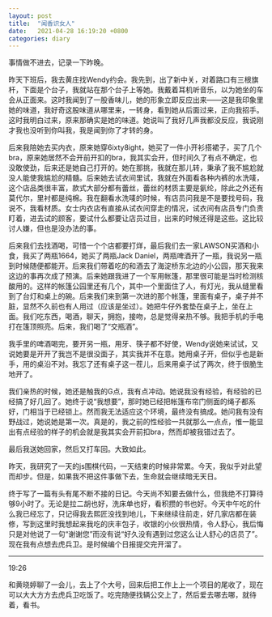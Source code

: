 ```yaml
---
layout: post
title:  "闻香识女人"
date:   2021-04-28 16:19:20 +0800
categories: diary
---
```


事情做不进去，记录一下昨晚。

昨天下班后，我去黄庄找Wendy约会。我先到，出了新中关，对着路口有三根旗杆，下面是个台子，我就站在那个台子上等她。我戴着耳机听音乐，以为她坐的车会从正面来。这时我闻到了一股香味儿，她的形象立即反应出来——这是我印象里她的味道，我好奇这股味道从哪里来，一转身，看到她从后面过来，正向我招手。这时我明白过来，原来那确实是她的味道。她说叫了我好几声我都没反应，我说刚才我也没听到你叫我，我是闻到你了才转的身。

后来我陪她去买内衣，原来她穿6ixty8ight，她买了一件小开衫搭裙子，买了几个bra，原来她居然不会开前开扣的bra，我其实会开，但时间久了有点不确定，也没敢使劲，后来还是她自己打开的。她在那挑，我就在那儿转，秉承了我不尴尬就没人能使我尴尬的精髓。后来她去试衣间里试，我就在外面看各种内裤的水洗唛，这个店品类很丰富，款式大部分都有蕾丝，蕾丝的材质主要是氨纶，除此之外还有莫代尔，里衬都是纯棉。我在翻看水洗唛的时候，有店员问我是不是要找号码，我说不，我看材质。女士内衣店有直接从试衣间穿走的情况，试衣间有店员专门负责盯着，进去试的顾客，要试什么都要让店员过目，出来的时候还得是这些。这比较讨人嫌，但也是没办法的事。

后来我们去找酒喝，可惜一个个店都要打烊，最后我们去一家LAWSON买酒和小食，我买了两瓶1664，她买了两瓶Jack Daniel，两瓶啤酒开了一瓶，我说另一瓶到时候随便都能开。后来我们带着吃的和酒去了海淀桥东北边的小公园，那天我来这边的事再次成了预演。后来她跟我进了一个军用帐篷，那里很可能是当时检测核酸用的。这样的帐篷公园里还有几个，其中一个里面住了人，有灯光，我从缝里看到了台灯和桌上的碗。后来我们来到第一次进的那个帐篷，里面有桌子，桌子并不脏，显然不久前也有人用过（应该是坐过）。她把牛仔外套垫在桌子上，坐在上面。我们吃东西，喝酒，聊天，拥抱，接吻，总是觉得亲热不够。我把手机的手电打在篷顶照亮。后来，我们喝了“交瓶酒”。

我手里的啤酒喝完，要开另一瓶，用牙、筷子都不好使，Wendy说她来试试，又说她要是开开了我岂不是很没面子，其实我并不在意。她用桌子开，但似乎也是新手，用的桌沿不对。我忘了还有桌子这一茬儿，后来用桌子试了两次，终于很脆生地开了。

我们亲热的时候，她还是触我的G点，我有点冲动。她说我没有经验，有经验的已经搞了好几回了。她终于说“我想要”，那时她已经把帐篷布帘门侧面的绳子都系好，门相当于已经锁上。然而我无法适应这个环境，最终没有搞成。她问我有没有野战过，她说她是第一次。真是的，我之前的性经验一共就那么一点点，惟一能显出有点经验的样子的机会就是我其实会开前扣bra，然而却被我错过去了。

最后我送她回家，然后又打车回。大致如此。

昨天，我研究了一天的js围棋代码，一天结束的时候非常累。今天，我似乎对此望而却步。但是，如果我不把这件事做下去，生命就会继续暗无天日。

终于写了一篇有头有尾不断不接的日记。今天尚不知要去做什么，但我绝不打算待够9小时了。无论是拉二胡也好，洗床单也好，看积攒的书也好。今天中午吃的什么我已经忘了，只记得我去熙匠没找到地儿，下来继续往前走，好几家店都在装修，写到这里时我想起来我吃的庆丰包子，收银的小伙很热情，令人舒心，我后悔只是对他说了一句“谢谢您”而没有说“好久没有遇到过您这么让人舒心的店员了”。现在我有点想去虎兵卫。是时候编个日报提交完开溜了。

----

19:26

和黄晓婷聊了一会儿，去上了个大号，回来后把工作上上一个项目的尾收了，现在可以大大方方去虎兵卫吃饭了。吃完随便找辆公交上了，然后爱去哪去哪，就待着，看书。

